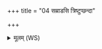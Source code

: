 +++
title = "04 सम्राडसि त्रिष्टुप्छन्दा"

+++
<details><summary>मूलम् (WS)</summary>

सम्राडसि त्रिष्टुप्छन्दा अनु त्वा रभे ।  
स्वस्ति मा सं पारय ॥ ५ ॥
</details>